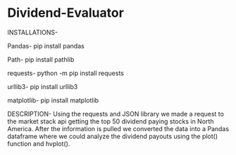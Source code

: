 # Dividend-Evaluator

INSTALLATIONS- 

Pandas-
pip install pandas

Path-
pip install pathlib

requests- 
python -m pip install requests

urllib3-
pip install urllib3

matplotlib-
pip install matplotlib 

DESCRIPTION-
Using the requests and JSON library we made a request to the market stack api getting the top 50 dividend paying stocks in North America. After the information is pulled we converted the data into a Pandas dataframe where we could analyze the dividend payouts using the plot() function and hvplot(). 
